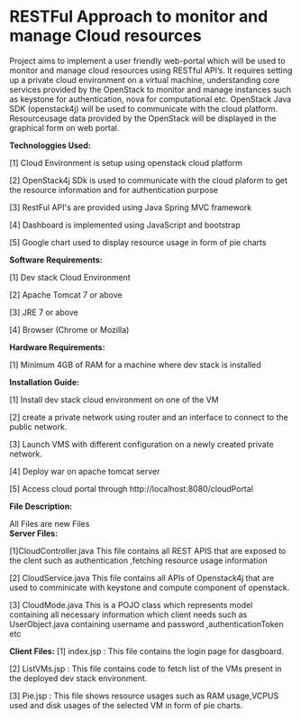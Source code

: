 # RESTFul Approach to monitor and manage Cloud resources

Project aims to implement a user friendly web-portal which will be used to monitor and manage cloud resources using RESTful API’s. It requires setting up a private cloud environment on a virtual machine, understanding core services provided by the OpenStack to monitor and manage instances such as keystone for authentication, nova for computational etc. OpenStack Java SDK (openstack4j) will be used to communicate with the cloud platform. Resourceusage data provided by the OpenStack will be displayed in the graphical form on web portal.


<b>Technologgies Used: </b>                                                                                                                      

[1] Cloud Environment is setup using openstack cloud platform<br>                                                             

[2] OpenStack4j SDk is used to communicate with the cloud plaform to get the resource information and for authentication purpose<br>           

[3] RestFul API's are provided using Java Spring MVC framework <br>                                                           

[4] Dashboard is implemented using JavaScript and bootstrap<br>

[5] Google chart used to display resource usage in form of pie charts<br>



<b>Software Requirements:</b>



[1] Dev stack Cloud Environment<br>

[2] Apache Tomcat 7 or above<br>

[3] JRE 7 or above<br>

[4] Browser (Chrome or Mozilla)<br>



<b>Hardware Requirements:</b>



[1] Minimum 4GB of RAM for a machine where dev stack is installed




<b>Installation Guide:</b>



[1] Install dev stack cloud environment on one of the VM<br>

[2] create a private network using router and an interface to connect to the public network.<br>

[3] Launch VMS with different configuration on a newly created private network.<br>

[4] Deploy war on apache tomcat server<br>

[5] Access cloud portal through http://localhost:8080/cloudPortal <br>



<b>File Description:</b>

All Files are new Files<br>
<b>Server Files:</b>

[1]CloudController.java
This file contains all REST APIS that are exposed to the clent such as authentication ,fetching resource usage information

[2] CloudService.java
This file contains all APIs of Openstack4j that are used to comminicate with keystone and compute component of openstack.

[3] CloudMode.java
This is a POJO class which represents model containing all necessary information which client needs such as UserObject.java containing username and password ,authenticationToken etc

<b>Client Files:</b>
[1] index.jsp : This file contains the login page for dasgboard.

[2] ListVMs.jsp : This file contains code to fetch list of the VMs present in the deployed dev stack environment.

[3] Pie.jsp : This file shows resource usages such as RAM usage,VCPUS used and disk usages of the selected VM in form of pie charts. 








